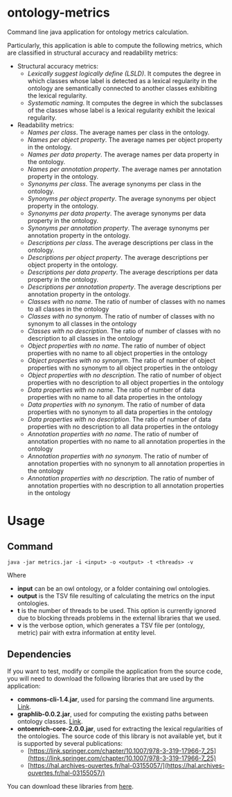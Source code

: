 # ontology-metrics
Command line java application for ontology metrics calculation.

Particularly, this application is able to compute the following metrics, which are classified in structural accuracy and readability metrics:

- Structural accuracy metrics:
    - *Lexically suggest logically define (LSLD)*. It computes the degree in which classes whose label is detected as a lexical regularity in the ontology are semantically connected to another classes exhibiting the lexical regularity.
    - *Systematic naming*. It computes the degree in which the subclasses of the classes whose label is a lexical regularity exhibit the lexical regularity.
- Readability metrics:
    - *Names per class*. The average names per class in the ontology.
    - *Names per object property*. The average names per object property in the ontology.
    - *Names per data property*. The average names per data property in the ontology.
    - *Names per annotation property*. The average names per annotation property in the ontology.
    - *Synonyms per class*. The average synonyms per class in the ontology.
    - *Synonyms per object property*. The average synonyms per object property in the ontology.
    - *Synonyms per data property*. The average synonyms per data property in the ontology.
    - *Synonyms per annotation property*. The average synonyms per annotation property in the ontology.
    - *Descriptions per class*. The average descriptions per class in the ontology.
    - *Descriptions per object property*. The average descriptions per object property in the ontology.
    - *Descriptions per data property*. The average descriptions per data property in the ontology.
    - *Descriptions per annotation property*. The average descriptions per annotation property in the ontology.
    - *Classes with no name*. The ratio of number of classes with no names to all classes in the ontology
    - *Classes with no synonym*. The ratio of number of classes with no synonym to all classes in the ontology
    - *Classes with no description*. The ratio of number of classes with no description to all classes in the ontology
    - *Object properties with no name*. The ratio of number of object properties with no name to all object properties in the ontology
    - *Object properties with no synonym*. The ratio of number of object properties with no synonym to all object properties in the ontology
    - *Object properties with no description*. The ratio of number of object properties with no description to all object properties in the ontology
    - *Data properties with no name*. The ratio of number of data properties with no name to all data properties in the ontology
    - *Data properties with no synonym*. The ratio of number of data properties with no synonym to all data properties in the ontology
    - *Data properties with no description*. The ratio of number of data properties with no description to all data properties in the ontology
    - *Annotation properties with no name*. The ratio of number of annotation properties with no name to all annotation properties in the ontology
    - *Annotation properties with no synonym*. The ratio of number of annotation properties with no synonym to all annotation properties in the ontology
    - *Annotation properties with no description*. The ratio of number of annotation properties with no description to all annotation properties in the ontology


# Usage
## Command
`java -jar metrics.jar -i <input> -o <output> -t <threads> -v`

Where

- **input** can be an owl ontology, or a folder containing owl ontologies.
- **output** is the TSV file resulting of calculating the metrics on the input ontologies.
- **t** is the number of threads to be used. This option is currently ignored due to blocking threads problems in the external libraries that we used.
- **v** is the verbose option, which generates a TSV file per (ontology, metric) pair with extra information at entity level.

## Dependencies
If you want to test, modify or compile the application from the source code, you will need to download the following libraries that are used by the application:

- **commons-cli-1.4.jar**, used for parsing the command line arguments. [Link](https://commons.apache.org/proper/commons-cli/).
- **graphlib-0.0.2.jar**, used for computing the existing paths between ontology classes. [Link](https://github.com/fanavarro/graphlib).
- **ontoenrich-core-2.0.0.jar**, used for extracting the lexical regularities of the ontologies. The source code of this library is not available yet, but it is supported by several publications:
    -  [https://link.springer.com/chapter/10.1007/978-3-319-17966-7_25](https://link.springer.com/chapter/10.1007/978-3-319-17966-7_25)
    - [https://hal.archives-ouvertes.fr/hal-03155057/](https://hal.archives-ouvertes.fr/hal-03155057/)

You can download these libraries from [here](http://semantics.inf.um.es/ontology-metrics-libs/libs.zip).